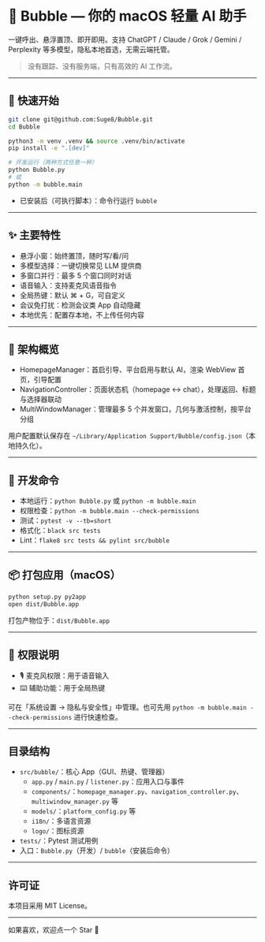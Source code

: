 # 🫧 Bubble — 你的 macOS 轻量 AI 助手

一键呼出、悬浮置顶、即开即用。支持 ChatGPT / Claude / Grok / Gemini / Perplexity 等多模型，隐私本地首选，无需云端托管。

> 没有跟踪、没有服务端，只有高效的 AI 工作流。

---

## 🚀 快速开始

```bash
git clone git@github.com:Suge8/Bubble.git
cd Bubble

python3 -m venv .venv && source .venv/bin/activate
pip install -e ".[dev]"

# 开发运行（两种方式任意一种）
python Bubble.py
# 或
python -m bubble.main
```

- 已安装后（可执行脚本）：命令行运行 `bubble`

---

## ✨ 主要特性

- 悬浮小窗：始终置顶，随时写/看/问
- 多模型选择：一键切换常见 LLM 提供商
- 多窗口并行：最多 5 个窗口同时对话
- 语音输入：支持麦克风语音指令
- 全局热键：默认 ⌘ + G，可自定义
- 会议免打扰：检测会议类 App 自动隐藏
- 本地优先：配置存本地，不上传任何内容

---

## 🧱 架构概览

- HomepageManager：首启引导、平台启用与默认 AI，渲染 WebView 首页，引导配置
- NavigationController：页面状态机（homepage ↔ chat），处理返回、标题与选择器联动
- MultiWindowManager：管理最多 5 个并发窗口，几何与激活控制，按平台分组

用户配置默认保存在 `~/Library/Application Support/Bubble/config.json`（本地持久化）。

---

## 🧪 开发命令

- 本地运行：`python Bubble.py` 或 `python -m bubble.main`
- 权限检查：`python -m bubble.main --check-permissions`
- 测试：`pytest -v --tb=short`
- 格式化：`black src tests`
- Lint：`flake8 src tests && pylint src/bubble`

---

## 📦 打包应用（macOS）

```bash
python setup.py py2app
open dist/Bubble.app
```

打包产物位于：`dist/Bubble.app`

---

## 🔐 权限说明

- 🎙️ 麦克风权限：用于语音输入
- ⌨️ 辅助功能：用于全局热键

可在「系统设置 → 隐私与安全性」中管理。也可先用 `python -m bubble.main --check-permissions` 进行快速检查。

---

## 目录结构

- `src/bubble/`：核心 App（GUI、热键、管理器）
  - `app.py` / `main.py` / `listener.py`：应用入口与事件
  - `components/`：`homepage_manager.py`、`navigation_controller.py`、`multiwindow_manager.py` 等
  - `models/`：`platform_config.py` 等
  - `i18n/`：多语言资源
  - `logo/`：图标资源
- `tests/`：Pytest 测试用例
- 入口：`Bubble.py`（开发）/ `bubble`（安装后命令）

---

## 许可证

本项目采用 MIT License。

---

如果喜欢，欢迎点一个 Star 🌟
